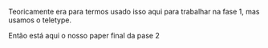 Teoricamente era para termos usado isso aqui para trabalhar na fase 1, mas usamos o teletype.

Então está aqui o nosso paper final da pase 2
